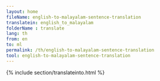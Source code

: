 ```yaml
---
layout: home
fileName: english-to-malayalam-sentence-translation
translatein: english_to_malayalam
folderName : translate
lang: th
from: en
to: ml
permalink: /th/english-to-malayalam-sentence-translation
tool: english-to-malayalam-sentence-translation
---
```

{% include section/translateinto.html %}